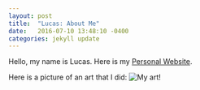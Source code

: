 ```yaml
---
layout: post
title:  "Lucas: About Me"
date:   2016-07-10 13:48:10 -0400
categories: jekyll update
---
```

Hello, my name is Lucas. 
Here is my [Personal Website][personal-website].

Here is a picture of an art that I did: 
![My art!]({{site.url}}/assets/images/lucas_minimalist.jpg)


[personal-website]: http://www4.ncsu.edu/~lrrumney/


